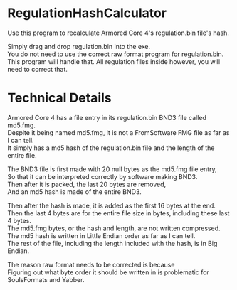 # RegulationHashCalculator
Use this program to recalculate Armored Core 4's regulation.bin file's hash.  

Simply drag and drop regulation.bin into the exe.  
You do not need to use the correct raw format program for regulation.bin.  
This program will handle that.
All regulation files inside however, you will need to correct that.  

# Technical Details
Armored Core 4 has a file entry in its regulation.bin BND3 file called md5.fmg.  
Despite it being named md5.fmg, it is not a FromSoftware FMG file as far as I can tell.  
It simply has a md5 hash of the regulation.bin file and the length of the entire file.  

The BND3 file is first made with 20 null bytes as the md5.fmg file entry,  
So that it can be interpreted correctly by software making BND3.  
Then after it is packed, the last 20 bytes are removed,  
And an md5 hash is made of the entire BND3.  

Then after the hash is made, it is added as the first 16 bytes at the end.  
Then the last 4 bytes are for the entire file size in bytes, including these last 4 bytes.  
The md5.fmg bytes, or the hash and length, are not written compressed.  
The md5 hash is written in Little Endian order as far as I can tell.  
The rest of the file, including the length included with the hash, is in Big Endian.

The reason raw format needs to be corrected is because  
Figuring out what byte order it should be written in is problematic for SoulsFormats and Yabber.